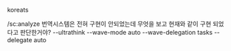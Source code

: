 koreats

/sc:analyze 번역시스템은 전혀 구현이 안되었는데 무엇을 보고 현재와 같이 구현 되었다고 판단한거야?  --ultrathink --wave-mode auto --wave-delegation tasks --delegate auto
